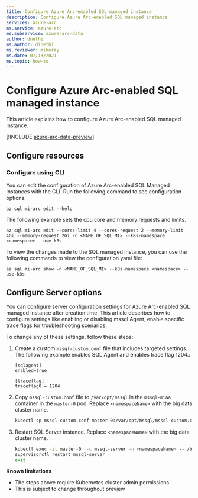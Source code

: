 ```yaml
---
title: Configure Azure Arc-enabled SQL managed instance
description: Configure Azure Arc-enabled SQL managed instance
services: azure-arc
ms.service: azure-arc
ms.subservice: azure-arc-data
author: dnethi
ms.author: dinethi
ms.reviewer: mikeray
ms.date: 07/13/2021
ms.topic: how-to
---
```


# Configure Azure Arc-enabled SQL managed instance

This article explains how to configure Azure Arc-enabled SQL managed instance.

[!INCLUDE [azure-arc-data-preview](../../../includes/azure-arc-data-preview.md)]

## Configure resources

### Configure using CLI

You can edit the configuration of Azure Arc-enabled SQL Managed Instances with the CLI. Run the following command to see configuration options. 

```azurecli
az sql mi-arc edit --help
```

The following example sets the cpu core and memory requests and limits.

```azurecli
az sql mi-arc edit --cores-limit 4 --cores-request 2 --memory-limit 4Gi --memory-request 2Gi -n <NAME_OF_SQL_MI> --k8s-namespace <namespace> --use-k8s
```

To view the changes made to the SQL managed instance, you can use the following commands to view the configuration yaml file:

```azurecli
az sql mi-arc show -n <NAME_OF_SQL_MI> --k8s-namespace <namespace> --use-k8s
```

## Configure Server options

You can configure server configuration settings for Azure Arc-enabled SQL managed instance after creation time. This article describes how to configure settings like enabling or disabling mssql Agent, enable specific trace flags for troubleshooting scenarios.

To change any of these settings, follow these steps:

1. Create a custom `mssql-custom.conf` file that includes targeted settings. The following example enables SQL Agent and enables trace flag 1204.:

   ```
   [sqlagent]
   enabled=true
   
   [traceflag]
   traceflag0 = 1204
   ```

1. Copy `mssql-custom.conf` file to `/var/opt/mssql` in the `mssql-miaa` container in the `master-0` pod. Replace `<namespaceName>` with the big data cluster name.

   ```bash
   kubectl cp mssql-custom.conf master-0:/var/opt/mssql/mssql-custom.conf -c mssql-server -n <namespaceName>
   ```

1. Restart SQL Server instance.  Replace `<namespaceName>` with the big data cluster name.

   ```bash
   kubectl exec -it master-0  -c mssql-server -n <namespaceName> -- /bin/bash
   supervisorctl restart mssql-server
   exit
   ```


**Known limitations**
- The steps above require Kubernetes cluster admin permissions
- This is subject to change throughout preview
